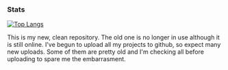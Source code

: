 ### Stats

[![Top Langs](https://github-readme-stats.vercel.app/api/top-langs/?username=ngc6302h&layout=compact)](https://github.com/anuraghazra/github-readme-stats)



This is my new, clean repository. The old one is no longer in use although it is still online. I've begun to upload all my projects to github, so expect many new uploads. 
Some of them are pretty old and I'm checking all before uploading to spare me the embarrasment.
